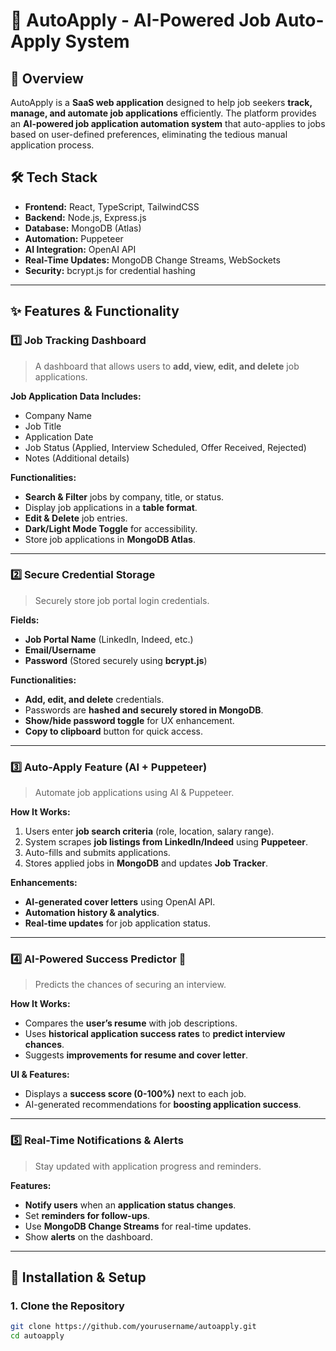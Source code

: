 
# 🚀 AutoApply - AI-Powered Job Auto-Apply System

## 📌 Overview

AutoApply is a **SaaS web application** designed to help job seekers **track, manage, and automate job applications** efficiently. The platform provides an **AI-powered job application automation system** that auto-applies to jobs based on user-defined preferences, eliminating the tedious manual application process.

## 🛠️ Tech Stack

- **Frontend:** React, TypeScript, TailwindCSS
- **Backend:** Node.js, Express.js
- **Database:** MongoDB (Atlas)
- **Automation:** Puppeteer
- **AI Integration:** OpenAI API
- **Real-Time Updates:** MongoDB Change Streams, WebSockets
- **Security:** bcrypt.js for credential hashing

---

## ✨ Features & Functionality

### **1️⃣ Job Tracking Dashboard**
> A dashboard that allows users to **add, view, edit, and delete** job applications.

**Job Application Data Includes:**
- Company Name
- Job Title
- Application Date
- Job Status (Applied, Interview Scheduled, Offer Received, Rejected)
- Notes (Additional details)

**Functionalities:**
- **Search & Filter** jobs by company, title, or status.
- Display job applications in a **table format**.
- **Edit & Delete** job entries.
- **Dark/Light Mode Toggle** for accessibility.
- Store job applications in **MongoDB Atlas**.

---

### **2️⃣ Secure Credential Storage**
> Securely store job portal login credentials.

**Fields:**
- **Job Portal Name** (LinkedIn, Indeed, etc.)
- **Email/Username**
- **Password** (Stored securely using **bcrypt.js**)

**Functionalities:**
- **Add, edit, and delete** credentials.
- Passwords are **hashed and securely stored in MongoDB**.
- **Show/hide password toggle** for UX enhancement.
- **Copy to clipboard** button for quick access.

---

### **3️⃣ Auto-Apply Feature (AI + Puppeteer)**
> Automate job applications using AI & Puppeteer.

**How It Works:**
1. Users enter **job search criteria** (role, location, salary range).
2. System scrapes **job listings from LinkedIn/Indeed** using **Puppeteer**.
3. Auto-fills and submits applications.
4. Stores applied jobs in **MongoDB** and updates **Job Tracker**.

**Enhancements:**
- **AI-generated cover letters** using OpenAI API.
- **Automation history & analytics**.
- **Real-time updates** for job application status.

---

### **4️⃣ AI-Powered Success Predictor 🚀**
> Predicts the chances of securing an interview.

**How It Works:**
- Compares the **user’s resume** with job descriptions.
- Uses **historical application success rates** to **predict interview chances**.
- Suggests **improvements for resume and cover letter**.

**UI & Features:**
- Displays a **success score (0-100%)** next to each job.
- AI-generated recommendations for **boosting application success**.

---

### **5️⃣ Real-Time Notifications & Alerts**
> Stay updated with application progress and reminders.

**Features:**
- **Notify users** when an **application status changes**.
- Set **reminders for follow-ups**.
- Use **MongoDB Change Streams** for real-time updates.
- Show **alerts** on the dashboard.

---

## 🔧 Installation & Setup

### **1. Clone the Repository**
```sh
git clone https://github.com/yourusername/autoapply.git
cd autoapply
